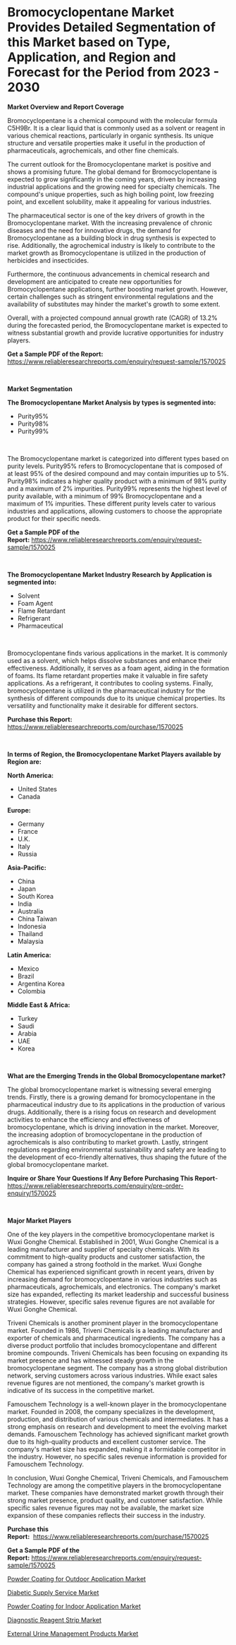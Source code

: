 <p><h1>Bromocyclopentane Market Provides Detailed Segmentation of this Market based on Type, Application, and Region and Forecast for the Period from 2023 - 2030</h1></p><p><strong>Market Overview and Report Coverage</strong></p>
<p><p>Bromocyclopentane is a chemical compound with the molecular formula C5H9Br. It is a clear liquid that is commonly used as a solvent or reagent in various chemical reactions, particularly in organic synthesis. Its unique structure and versatile properties make it useful in the production of pharmaceuticals, agrochemicals, and other fine chemicals.</p><p>The current outlook for the Bromocyclopentane market is positive and shows a promising future. The global demand for Bromocyclopentane is expected to grow significantly in the coming years, driven by increasing industrial applications and the growing need for specialty chemicals. The compound's unique properties, such as high boiling point, low freezing point, and excellent solubility, make it appealing for various industries.</p><p>The pharmaceutical sector is one of the key drivers of growth in the Bromocyclopentane market. With the increasing prevalence of chronic diseases and the need for innovative drugs, the demand for Bromocyclopentane as a building block in drug synthesis is expected to rise. Additionally, the agrochemical industry is likely to contribute to the market growth as Bromocyclopentane is utilized in the production of herbicides and insecticides.</p><p>Furthermore, the continuous advancements in chemical research and development are anticipated to create new opportunities for Bromocyclopentane applications, further boosting market growth. However, certain challenges such as stringent environmental regulations and the availability of substitutes may hinder the market's growth to some extent.</p><p>Overall, with a projected compound annual growth rate (CAGR) of 13.2% during the forecasted period, the Bromocyclopentane market is expected to witness substantial growth and provide lucrative opportunities for industry players.</p></p>
<p><strong>Get a Sample PDF of the Report:</strong> <a href="https://www.reliableresearchreports.com/enquiry/request-sample/1570025">https://www.reliableresearchreports.com/enquiry/request-sample/1570025</a></p>
<p>&nbsp;</p>
<p><strong>Market Segmentation</strong></p>
<p><strong>The Bromocyclopentane Market Analysis by types is segmented into:</strong></p>
<p><ul><li>Purity95%</li><li>Purity98%</li><li>Purity99%</li></ul></p>
<p>&nbsp;</p>
<p><p>The Bromocyclopentane market is categorized into different types based on purity levels. Purity95% refers to Bromocyclopentane that is composed of at least 95% of the desired compound and may contain impurities up to 5%. Purity98% indicates a higher quality product with a minimum of 98% purity and a maximum of 2% impurities. Purity99% represents the highest level of purity available, with a minimum of 99% Bromocyclopentane and a maximum of 1% impurities. These different purity levels cater to various industries and applications, allowing customers to choose the appropriate product for their specific needs.</p></p>
<p><strong>Get a Sample PDF of the Report:</strong>&nbsp;<a href="https://www.reliableresearchreports.com/enquiry/request-sample/1570025">https://www.reliableresearchreports.com/enquiry/request-sample/1570025</a></p>
<p>&nbsp;</p>
<p><strong>The Bromocyclopentane Market Industry Research by Application is segmented into:</strong></p>
<p><ul><li>Solvent</li><li>Foam Agent</li><li>Flame Retardant</li><li>Refrigerant</li><li>Pharmaceutical</li></ul></p>
<p>&nbsp;</p>
<p><p>Bromocyclopentane finds various applications in the market. It is commonly used as a solvent, which helps dissolve substances and enhance their effectiveness. Additionally, it serves as a foam agent, aiding in the formation of foams. Its flame retardant properties make it valuable in fire safety applications. As a refrigerant, it contributes to cooling systems. Finally, bromocyclopentane is utilized in the pharmaceutical industry for the synthesis of different compounds due to its unique chemical properties. Its versatility and functionality make it desirable for different sectors.</p></p>
<p><strong>Purchase this Report:</strong>&nbsp; <a href="https://www.reliableresearchreports.com/purchase/1570025">https://www.reliableresearchreports.com/purchase/1570025</a></p>
<p>&nbsp;</p>
<p><strong>In terms of Region, the Bromocyclopentane Market Players available by Region are:</strong></p>
<p>
    <p> <strong> North America: </strong>
        <ul>
            <li>United States</li>
            <li>Canada</li>
        </ul>
        </p> 
    <p> <strong> Europe: </strong>
        <ul>
            <li>Germany</li>
            <li>France</li>
            <li>U.K.</li>
            <li>Italy</li>
            <li>Russia</li>
        </ul>
        </p> 
    <p> <strong> Asia-Pacific: </strong>
        <ul>
            <li>China</li>
            <li>Japan</li>
            <li>South Korea</li>
            <li>India</li>
            <li>Australia</li>
            <li>China Taiwan</li>
            <li>Indonesia</li>
            <li>Thailand</li>
            <li>Malaysia</li>
        </ul>
        </p> 
    <p> <strong> Latin America: </strong>
        <ul>
            <li>Mexico</li>
            <li>Brazil</li>
            <li>Argentina Korea</li>
            <li>Colombia</li>
        </ul>
        </p> 
    <p> <strong> Middle East & Africa: </strong>
        <ul>
            <li>Turkey</li>
            <li>Saudi</li>
            <li>Arabia</li>
            <li>UAE</li>
            <li>Korea</li>
        </ul>
    </p>
    </p>
<p>&nbsp;</p>
<p><strong>What are the Emerging Trends in the Global Bromocyclopentane market?</strong></p>
<p><p>The global bromocyclopentane market is witnessing several emerging trends. Firstly, there is a growing demand for bromocyclopentane in the pharmaceutical industry due to its applications in the production of various drugs. Additionally, there is a rising focus on research and development activities to enhance the efficiency and effectiveness of bromocyclopentane, which is driving innovation in the market. Moreover, the increasing adoption of bromocyclopentane in the production of agrochemicals is also contributing to market growth. Lastly, stringent regulations regarding environmental sustainability and safety are leading to the development of eco-friendly alternatives, thus shaping the future of the global bromocyclopentane market.</p></p>
<p><strong>Inquire or Share Your Questions If Any Before Purchasing This Report</strong>- <a href="https://www.reliableresearchreports.com/enquiry/pre-order-enquiry/1570025">https://www.reliableresearchreports.com/enquiry/pre-order-enquiry/1570025</a></p>
<p>&nbsp;</p>
<p><strong>Major Market Players</strong></p>
<p><p>One of the key players in the competitive bromocyclopentane market is Wuxi Gonghe Chemical. Established in 2001, Wuxi Gonghe Chemical is a leading manufacturer and supplier of specialty chemicals. With its commitment to high-quality products and customer satisfaction, the company has gained a strong foothold in the market. Wuxi Gonghe Chemical has experienced significant growth in recent years, driven by increasing demand for bromocyclopentane in various industries such as pharmaceuticals, agrochemicals, and electronics. The company's market size has expanded, reflecting its market leadership and successful business strategies. However, specific sales revenue figures are not available for Wuxi Gonghe Chemical.</p><p>Triveni Chemicals is another prominent player in the bromocyclopentane market. Founded in 1986, Triveni Chemicals is a leading manufacturer and exporter of chemicals and pharmaceutical ingredients. The company has a diverse product portfolio that includes bromocyclopentane and different bromine compounds. Triveni Chemicals has been focusing on expanding its market presence and has witnessed steady growth in the bromocyclopentane segment. The company has a strong global distribution network, serving customers across various industries. While exact sales revenue figures are not mentioned, the company's market growth is indicative of its success in the competitive market.</p><p>Famouschem Technology is a well-known player in the bromocyclopentane market. Founded in 2008, the company specializes in the development, production, and distribution of various chemicals and intermediates. It has a strong emphasis on research and development to meet the evolving market demands. Famouschem Technology has achieved significant market growth due to its high-quality products and excellent customer service. The company's market size has expanded, making it a formidable competitor in the industry. However, no specific sales revenue information is provided for Famouschem Technology.</p><p>In conclusion, Wuxi Gonghe Chemical, Triveni Chemicals, and Famouschem Technology are among the competitive players in the bromocyclopentane market. These companies have demonstrated market growth through their strong market presence, product quality, and customer satisfaction. While specific sales revenue figures may not be available, the market size expansion of these companies reflects their success in the industry.</p></p>
<p><strong>Purchase this Report:</strong>&nbsp;&nbsp;<a href="https://www.reliableresearchreports.com/purchase/1570025">https://www.reliableresearchreports.com/purchase/1570025</a></p>
<p></p>
<p><strong>Get a Sample PDF of the Report:</strong>&nbsp;<a href="https://www.reliableresearchreports.com/enquiry/request-sample/1570025">https://www.reliableresearchreports.com/enquiry/request-sample/1570025</a></p>
<p><p><a href="https://medium.com/@vergiekunze/analyzing-powder-coating-for-outdoor-application-market-global-industry-perspective-and-forecast-79d06297ebe9">Powder Coating for Outdoor Application Market</a></p><p><a href="https://www.linkedin.com/pulse/diabetic-supply-service-market-challenges-opportunities-foeme/">Diabetic Supply Service Market</a></p><p><a href="https://medium.com/@erickasauer/powder-coating-for-indoor-application-market-the-key-to-successful-business-strategy-forecast-till-011ec9bbaa99">Powder Coating for Indoor Application Market</a></p><p><a href="https://www.linkedin.com/pulse/diagnostic-reagent-strip-market-size-share-amp-trends-p1xoe/">Diagnostic Reagent Strip Market</a></p><p><a href="https://www.linkedin.com/pulse/external-urine-management-products-market-research-report-crwme/">External Urine Management Products Market</a></p></p>